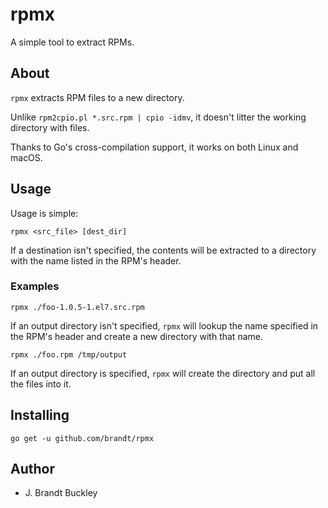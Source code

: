 # rpmx

A simple tool to extract RPMs.


## About

`rpmx` extracts RPM files to a new directory.

Unlike `rpm2cpio.pl *.src.rpm | cpio -idmv`, it doesn't litter the working directory with files.

Thanks to Go's cross-compilation support, it works on both Linux and macOS.


## Usage

Usage is simple:

    rpmx <src_file> [dest_dir]

If a destination isn't specified, the contents will be extracted to a directory with the name listed in the RPM's header.

### Examples

    rpmx ./foo-1.0.5-1.el7.src.rpm

If an output directory isn't specified, `rpmx` will lookup the name specified in the RPM's header and create a new directory with that name.

    rpmx ./foo.rpm /tmp/output

If an output directory is specified, `rpmx` will create the directory and put all the files into it.


## Installing

    go get -u github.com/brandt/rpmx


## Author

- J. Brandt Buckley
